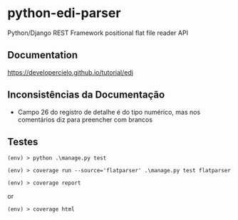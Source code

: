 # python-edi-parser
Python/Django REST Framework positional flat file reader API

## Documentation

https://developercielo.github.io/tutorial/edi

## Inconsistências da Documentação

- Campo 26 do registro de detalhe é do tipo numérico, mas nos comentários diz para preencher com brancos

## Testes

```
(env) > python .\manage.py test
```

```
(env) > coverage run --source='flatparser' .\manage.py test flatparser
```

```
(env) > coverage report
```

or

```
(env) > coverage html
```